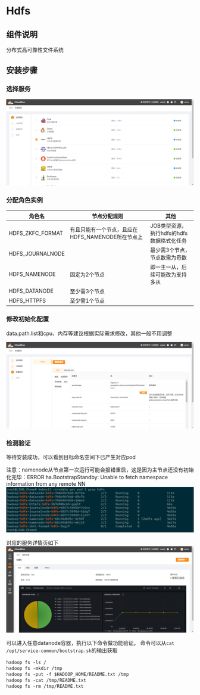 # Hdfs

## 组件说明

分布式高可靠性文件系统

## 安装步骤

### 选择服务

![图片.png](../images/v2/hdfs-choose.png)

### 分配角色实例

| 角色名              | 节点分配规则                          | 其他                         |
|------------------|---------------------------------|----------------------------|
| HDFS_ZKFC_FORMAT | 有且只能有一个节点，且应在HDFS_NAMENODE所在节点上 | JOB类型资源，执行hdfs的hdfs数据格式化任务 |
| HDFS_JOURNALNODE |                                 | 最少需3个节点，节点数需为奇数            |
| HDFS_NAMENODE    | 固定为2个节点                         | 即一主一从，后续可能改为支持多从           |
| HDFS_DATANODE    | 至少需3个节点                         |                            |
| HDFS_HTTPFS      | 至少需1个节点                         |                            |

### 修改初始化配置

data.path.list和cpu、内存等建议根据实际需求修改，其他一般不用调整

![图片.png](../images/v2/hdfs-config.png)

### 检测验证

等待安装成功，可以看到目标命名空间下已产生对应pod

注意：namenode从节点第一次运行可能会报错重启，这是因为主节点还没有初始化完毕：ERROR ha.BootstrapStandby: Unable to fetch
namespace information from any remote NN
![图片.png](../images/v2/hdfs-check.png)

对应的服务详情页如下
![图片.png](../images/v2/hdfs-dashboard.png)

可以进入任意datanode容器，执行以下命令做功能验证。
命令可以从`cat /opt/service-common/bootstrap.sh`的输出获取

```shell
hadoop fs -ls /
hadoop fs -mkdir /tmp
hadoop fs -put -f $HADOOP_HOME/README.txt /tmp
hadoop fs -cat /tmp/README.txt
hadoop fs -rm /tmp/README.txt

```